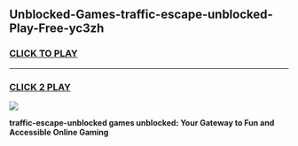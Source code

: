 
## Unblocked-Games-traffic-escape-unblocked-Play-Free-yc3zh
<h3>
<a href="https://premium76.site?title=traffic-escape-unblocked&ref=23A">CLICK TO PLAY</a></h3>
<hr>

<h3>
<a href="https://premium76.site?title=traffic-escape-unblocked&ref=23A">CLICK 2 PLAY</a>
  
</h3>

<a href="https://premium76.site?title=traffic-escape-unblocked&ref=23A"><img src="https://clearcache.store/games.png"></a>


**traffic-escape-unblocked games unblocked: Your Gateway to Fun and Accessible Online Gaming**
